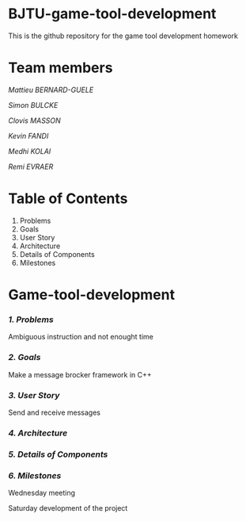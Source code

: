 # BJTU-game-tool-development
This is the github repository for the game tool development homework

# Team members
*Mattieu BERNARD-GUELE*

*Simon BULCKE*

*Clovis MASSON*

*Kevin FANDI*

*Medhi KOLAI*

*Remi EVRAER*

# Table of Contents
1. Problems
2. Goals
3. User Story
4. Architecture
5. Details of Components
6. Milestones

# Game-tool-development

### *1. Problems* ###

Ambiguous instruction and not enought time

### *2. Goals* ###

Make a message brocker framework in C++

### *3. User Story* ###

Send and receive messages

### *4. Architecture* ###

### *5. Details of Components* ###

### *6. Milestones* ###

Wednesday meeting 

Saturday development of the project
